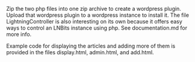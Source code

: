 Zip the two php files into one zip archive to create a wordpress plugin. Upload that wordpress plugin to a wordpress instance to install it. The file LightningController is also interesting on its own because it offers easy ways to control an LNBits instance using php. See documentation.md for more info.

Example code for displaying the articles and adding more of them is provided in the files display.html, admin.html, and add.html.
